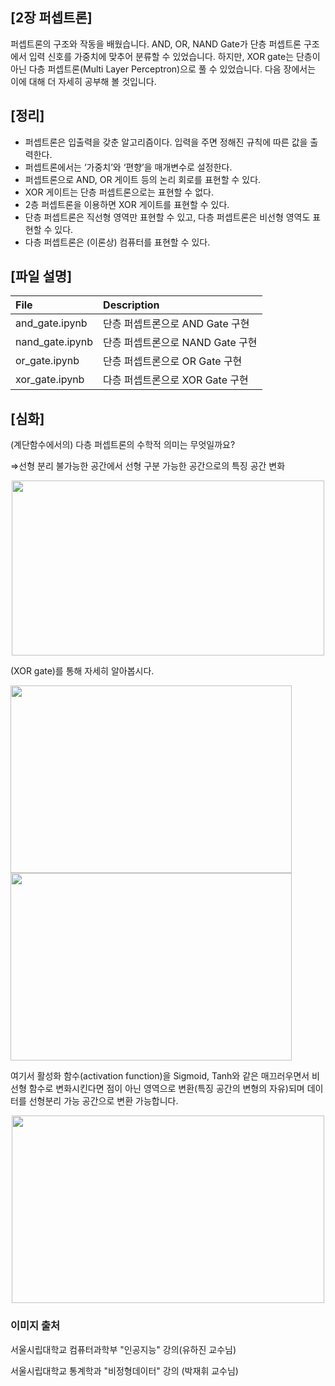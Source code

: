 ## [2장 퍼셉트론]

퍼셉트론의 구조와 작동을 배웠습니다. AND, OR, NAND Gate가 단층 퍼셉트론 구조에서 입력 신호를 가중치에 맞추어 분류할 수 있었습니다. 하지만, XOR gate는 단층이 아닌 다층 퍼셉트론(Multi Layer Perceptron)으로 풀 수 있었습니다. 다음 장에서는 이에 대해 더 자세히 공부해 볼 것입니다.

## [정리]

- 퍼셉트론은 입출력을 갖춘 알고리즘이다. 입력을 주면 정해진 규칙에 따른 값을 출력한다.
- 퍼셉트론에서는 ‘가중치’와 ‘편향’을 매개변수로 설정한다.
- 퍼셉트론으로 AND, OR 게이트 등의 논리 회로를 표현할 수 있다.
- XOR 게이트는 단층 퍼셉트론으로는 표현할 수 없다.
- 2층 퍼셉트론을 이용하면 XOR 게이트를 표현할 수 있다.
- 단층 퍼셉트론은 직선형 영역만 표현할 수 있고, 다층 퍼셉트론은 비선형 영역도 표현할 수 있다.
- 다층 퍼셉트론은 (이론상) 컴퓨터를 표현할 수 있다.

## [파일 설명]
| File | Description |
|:--   |:--   |
|and_gate.ipynb | 단층 퍼셉트론으로 AND Gate 구현|
|nand_gate.ipynb | 단층 퍼셉트론으로 NAND Gate 구현|
|or_gate.ipynb | 단층 퍼셉트론으로 OR Gate 구현|
|xor_gate.ipynb | 다층 퍼셉트론으로 XOR Gate 구현|

## [심화]

(계단함수에서의) 다층 퍼셉트론의 수학적 의미는 무엇일까요?

⇒선형 분리 불가능한 공간에서 선형 구분 가능한 공간으로의 특징 공간 변화

<p align="center">
<img src="https://user-images.githubusercontent.com/55529617/103615414-e4960a80-4f6d-11eb-96b7-c2c8724c9586.png" width=500 height=280>
</p>

(XOR gate)를 통해 자세히 알아봅시다.

<div>
<img src="https://user-images.githubusercontent.com/55529617/103615403-e2cc4700-4f6d-11eb-995f-666c997b775b.png" width=450 height=300>
<img src="https://user-images.githubusercontent.com/55529617/103615407-e3fd7400-4f6d-11eb-8488-c834c4e9dc28.png" width=450 height=300>
</div>

여기서 활성화 함수(activation function)을 Sigmoid, Tanh와 같은 매끄러우면서 비선형 함수로 변화시킨다면 점이 아닌 영역으로 변환(특징 공간의 변형의 자유)되며 데이터를 선형분리 가능 공간으로 변환 가능합니다.

<p align="center">
<img src="https://user-images.githubusercontent.com/55529617/103615412-e4960a80-4f6d-11eb-9d34-ad9a78cfc8d5.png" width=500 height=300>
</p>

### 이미지 출처

서울시립대학교 컴퓨터과학부 "인공지능" 강의(유하진 교수님)

서울시립대학교 통계학과 "비정형데이터" 강의 (박재휘 교수님)
